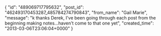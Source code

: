  {
   "id": "489069717795632",
   "post_id": "462493170453287_485784274790843",
   "from_name": "Gail Marie",
   "message": "k thanks Derek, I've been going through each post from the beginning making notes...haven't come to that one yet",
   "created_time": "2013-03-06T23:06:04+0000"
 }
